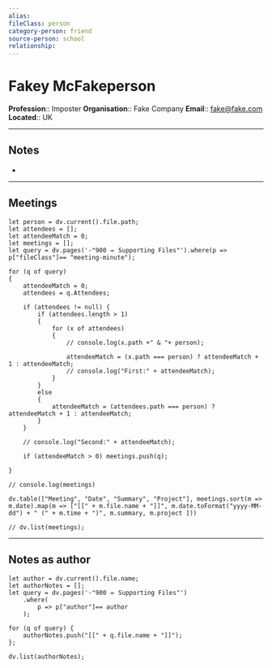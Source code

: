 ```yaml
---
alias:
fileClass: person
category-person: friend
source-person: school
relationship: 
---
```

# Fakey McFakeperson
**Profession**:: Imposter
**Organisation**:: Fake Company
**Email**:: fake@fake.com
**Located**:: UK

---
## Notes
* 

---
## Meetings
```dataviewjs
let person = dv.current().file.path;
let attendees = [];
let attendeeMatch = 0;
let meetings = [];
let query = dv.pages('-"900 ⌯ Supporting Files"').where(p => p["fileClass"]== "meeting-minute");

for (q of query)
{
	attendeeMatch = 0;
	attendees = q.Attendees;

	if (attendees != null) {
		if (attendees.length > 1)
		{
			for (x of attendees)
			{
				// console.log(x.path +" & "+ person);

				attendeeMatch = (x.path === person) ? attendeeMatch + 1 : attendeeMatch;
				// console.log("First:" + attendeeMatch);
			}
		}
		else
		{
			attendeeMatch = (attendees.path === person) ? attendeeMatch + 1 : attendeeMatch;
		}
	}

	// console.log("Second:" + attendeeMatch);

	if (attendeeMatch > 0) meetings.push(q);

}

// console.log(meetings)

dv.table(["Meeting", "Date", "Summary", "Project"], meetings.sort(m => m.date).map(m => ["[[" + m.file.name + "]]", m.date.toFormat("yyyy-MM-dd") + " (" + m.time + ")", m.summary, m.project ]))

// dv.list(meetings);
```
---
## Notes as author
```dataviewjs
let author = dv.current().file.name;
let authorNotes = [];
let query = dv.pages('-"900 ⌯ Supporting Files"')
	.where(
		p => p["author"]== author
	);

for (q of query) {
    authorNotes.push("[[" + q.file.name + "]]");
};

dv.list(authorNotes);
```